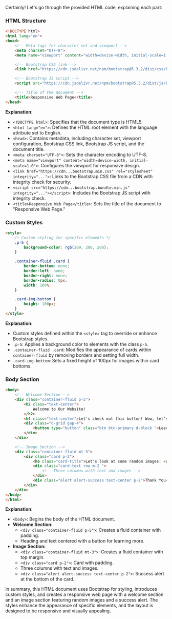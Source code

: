 Certainly! Let's go through the provided HTML code, explaining each part:

### HTML Structure
```html
<!DOCTYPE html>
<html lang="en">
<head>
    <!-- Meta tags for character set and viewport -->
    <meta charset="UTF-8">
    <meta name="viewport" content="width=device-width, initial-scale=1.0">

    <!-- Bootstrap CSS link -->
    <link href="https://cdn.jsdelivr.net/npm/bootstrap@5.3.2/dist/css/bootstrap.min.css" rel="stylesheet" integrity="sha384-T3c6CoIi6uLrA9TneNEoa7RxnatzjcDSCmG1MXxSR1GAsXEV/Dwwykc2MPK8M2HN" crossorigin="anonymous">

    <!-- Bootstrap JS script -->
    <script src="https://cdn.jsdelivr.net/npm/bootstrap@5.3.2/dist/js/bootstrap.bundle.min.js" integrity="sha384-C6RzsynM9kWDrMNeT87bh95OGNyZPhcTNXj1NW7RuBCsyN/o0jlpcV8Qyq46cDfL" crossorigin="anonymous"></script>

    <!-- Title of the document -->
    <title>Responsive Web Page</title>
</head>
```

**Explanation:**
- `<!DOCTYPE html>`: Specifies that the document type is HTML5.
- `<html lang="en">`: Defines the HTML root element with the language attribute set to English.
- `<head>`: Contains metadata, including character set, viewport configuration, Bootstrap CSS link, Bootstrap JS script, and the document title.
- `<meta charset="UTF-8">`: Sets the character encoding to UTF-8.
- `<meta name="viewport" content="width=device-width, initial-scale=1.0">`: Configures the viewport for responsive design.
- `<link href="https://cdn...bootstrap.min.css" rel="stylesheet" integrity="...">`: Links to the Bootstrap CSS file from a CDN with integrity check for security.
- `<script src="https://cdn...bootstrap.bundle.min.js" integrity="..."></script>`: Includes the Bootstrap JS script with integrity check.
- `<title>Responsive Web Page</title>`: Sets the title of the document to "Responsive Web Page."

### Custom Styles
```html
<style>
    /* Custom styling for specific elements */
    .p-5 {
        background-color: rgb(209, 208, 208);
    }

    .container-fluid .card {
        border-bottom: none;
        border-left: none;
        border-right: none;
        border-radius: 0px;
        width: 100%;
    }

    .card-img-bottom {
        height: 100px;
    }
</style>
```

**Explanation:**
- Custom styles defined within the `<style>` tag to override or enhance Bootstrap styles.
- `.p-5`: Applies a background color to elements with the class `p-5`.
- `.container-fluid .card`: Modifies the appearance of cards within `container-fluid` by removing borders and setting full width.
- `.card-img-bottom`: Sets a fixed height of 100px for images within card bottoms.

### Body Section
```html
<body>
    <!-- Welcome Section -->
    <div class="container-fluid p-5">
        <h2 class="text-center">
            Welcome to Our Website!
        </h2>
        <h4 class="text-center">Let's check out this button! Wow, let's click on it</h4>
        <div class="d-grid gap-4">
            <button type="button" class="btn btn-primary d-block ">Learn More</button>
        </div>
    </div>

    <!-- Image Section -->
    <div class="container-fluid mt-3">
        <div class="card p-2">
            <h6 class="card-title">Let's look at some random images! <a href="https://lorempixel.com">https://lorempixel.com</a></h6>
            <div class="card-text row m-2 ">
                <!-- Three columns with text and images -->
            </div>
            <div class="alert alert-success text-center p-2">Thank You</div>
        </div>
    </div>
</body>
</html>
```

**Explanation:**
- `<body>`: Begins the body of the HTML document.
- **Welcome Section:**
  - `<div class="container-fluid p-5">`: Creates a fluid container with padding.
  - Heading and text centered with a button for learning more.
- **Image Section:**
  - `<div class="container-fluid mt-3">`: Creates a fluid container with top margin.
  - `<div class="card p-2">`: Card with padding.
  - Three columns with text and images.
  - `<div class="alert alert-success text-center p-2">`: Success alert at the bottom of the card.

In summary, this HTML document uses Bootstrap for styling, introduces custom styles, and creates a responsive web page with a welcome section and an image section featuring random images and a success alert. The styles enhance the appearance of specific elements, and the layout is designed to be responsive and visually appealing.
